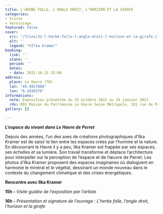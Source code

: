 ```yaml
---
title: L’HERBE FOLLE, L’ANGLE DROIT, L’HORIZON ET LA GIRAFE
categories:
- Visite
- Vernissage
featured: false
cover:
  src: "/files/32-l-herbe-folle-l-angle-droit-l-horizon-et-la-girafe-ilka-kramer.jpg"
  alt: ''
  legend: "©Ilka kramer"
booking:
  link: ''
  state: ''
  period: ''
  dates:
  - date: 2022-10-15 15:00
address:
  place: Le Havre (76)
  lat: "49.4917888"
  lon: "0.1030378"
informations:
  note: Exposition présentée du 15 octobre 2022 au 29 janvier 2023
  rdv: RDV Maison du Patrimoine Le Havre Seine Métropole, 181 rue de Paris
gallery: []

---
```

**_L’espace du vivant dans Le Havre de Perret_**

Depuis des années, l’un des axes de créations photographiques d’Ilka Kramer est de saisir le lien entre les espaces crées par l’homme et la nature. En découvrant le Havre il y a peu, Ilka Kramer est frappée par ses espaces, ses échelles et sa lumière. Son travail transforme et déplace l’architecture pour interpeller sur la perception de l’espace et de l’œuvre de Perret. Les photos d’Ilka Kramer proposent des espaces imaginaires où dialoguent en harmonie le minéral et le végétal, dessinant un monde nouveau dans le contexte du changement climatique et des crises énergétiques.

**Rencontre avec Ilka Kramer**

**15h -** _Visite guidée de l’exposition par l’artiste_

**16h _-_** _Présentation et signature de l’ouvrage : L’herbe folle, l’angle droit, l’horizon et la girafe_